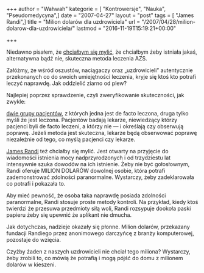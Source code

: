 +++
author = "Wahwah"
kategorie = [ "Kontrowersje", "Nauka", "Pseudomedycyna",]
date = "2007-04-27"
layout = "post"
tags = [ "James Randi",]
title = "Milion dolarów dla uzdrowiciela"
url = "/2007/04/28/milion-dolarow-dla-uzdrowiciela/"
lastmod = "2016-11-19T15:19:21+00:00"

+++

Niedawno pisałem, że [chciałbym się mylić][1], że chciałbym żeby istniała jakaś, alternatywna bądź nie, skuteczna metoda leczenia AZS.

Załóżmy, że wśród oszustów, naciągaczy oraz „uzdrowicieli” autentycznie przekonanych co do swoich umiejętności leczenia, kryje się ktoś kto potrafi leczyć naprawdę. Jak oddzielić ziarno od plew?

<!--more-->Najlepiej poprzez sprawdzenie, czyli zweryfikowanie skuteczności, jak zwykle: 

[dwie grupy pacjentów][2], z których jedna jest de facto leczona, druga tylko myśli że jest leczona. Pacjentów badają lekarze, niewiedzący którzy pacjenci byli de facto leczeni, a którzy nie ― i określają czy obserwują poprawę. Jeżeli metoda jest skuteczna, lekarze będą obserwować poprawę niezależnie od tego, co myślą pacjenci czy lekarze.

[James Randi][3] też chciałby się mylić. Jest otwarty na przyjęcie do wiadomości istnienia mocy nadprzyrodzonych i od trzydziestu lat intensywnie szuka dowodów na ich istnienie. Żeby nie być gołosłownym, Randi oferuje MILION DOLARÓW dowolnej osobie, która potrafi zademonstrować zdolności paranormalne. Wystarczy, żeby zadeklarowała co potrafi i pokazała to.

Aby mieć pewność, że osoba taka naprawdę posiada zdolności paranormalne, Randi stosuje proste metody kontroli. Na przykład, kiedy ktoś twierdzi że przesuwa przedmioty siłą woli, Randi rozsypuje dookoła paski papieru żeby się upewnić że aplikant nie dmucha.

Jak dotychczas, nadzieje okazały się płonne. Milion dolarów, przekazany fundacji Randiego przez anonimowego darczyńcę z branży komputerowej, pozostaje do wzięcia.

Czyżby żaden z naszych uzdrowicieli nie chciał tego miliona? Wystarczy, żeby zrobili to, co mówią że potrafią i mogą pójść do domu z milionem dolarów w kieszeni.

 [1]: http://blog.atopowe.pl/2007/04/23/medycyna-fakty-watpienie-i-sprawdzanie/
 [2]: http://pl.wikipedia.org/wiki/Podw%C3%B3jna_%C5%9Blepa_pr%C3%B3ba
 [3]: http://www.gazetawyborcza.pl/1,75480,4043366.html